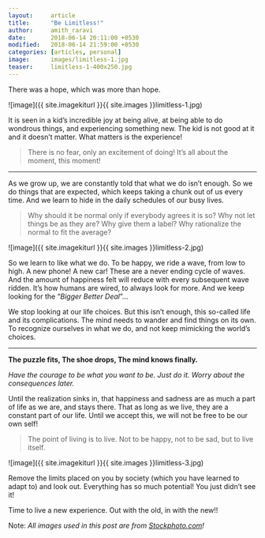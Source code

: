```yaml
---
layout:     article
title:      "Be Limitless!"
author:     amith_raravi
date:       2018-06-14 20:11:00 +0530
modified:   2018-06-14 21:59:00 +0530
categories: [articles, personal]
image:      images/limitless-1.jpg
teaser:     limitless-1-400x250.jpg
---
```


There was a hope, which was more than hope.

![image]({{ site.imagekiturl }}{{ site.images }}limitless-1.jpg)

It is seen in a kid’s incredible joy at being alive, at being able to do wondrous things, and experiencing something new. The kid is not good at it and it doesn’t matter. What matters is the experience!

>There is no fear, only an excitement of doing! It’s all about the moment, this moment!

---

As we grow up, we are constantly told that what we do isn’t enough. So we do things that are expected, which keeps taking a chunk out of us every time. And we learn to hide in the daily schedules of our busy lives.

>Why should it be normal only if everybody agrees it is so? Why not let things be as they are? Why give them a label? Why rationalize the normal to fit the average?

![image]({{ site.imagekiturl }}{{ site.images }}limitless-2.jpg)

So we learn to like what we do. To be happy, we ride a wave, from low to high. A new phone! A new car! These are a never ending cycle of waves. And the amount of happiness felt will reduce with every subsequent wave ridden. It’s how humans are wired, to always look for more. And we keep looking for the “*Bigger Better Deal*”…

We stop looking at our life choices. But this isn’t enough, this so-called life and its complications. The mind needs to wander and find things on its own. To recognize ourselves in what we do, and not keep mimicking the world’s choices.

---

**The puzzle fits, The shoe drops, The mind knows finally.**

*Have the courage to be what you want to be. Just do it. Worry about the consequences later.*

Until the realization sinks in, that happiness and sadness are as much a part of life as we are, and stays there. That as long as we live, they are a constant part of our life. Until we accept this, we will not be free to be our own self!

>The point of living is to live. Not to be happy, not to be sad, but to live itself.

![image]({{ site.imagekiturl }}{{ site.images }}limitless-3.jpg)

Remove the limits placed on you by society (which you have learned to adapt to) and look out. Everything has so much potential! You just didn’t see it!

Time to live a new experience. Out with the old, in with the new!!

Note: *All images used in this post are from [Stockphoto.com](https://stockphoto.com)!*
